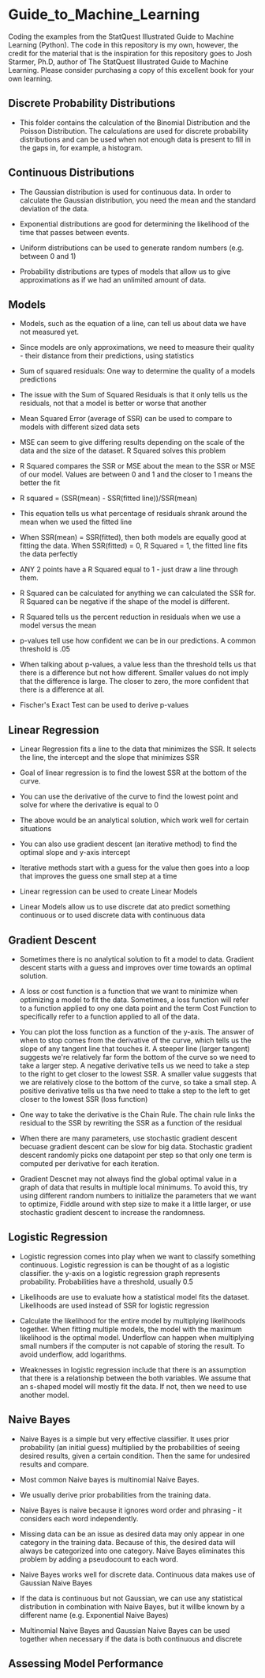 # Guide_to_Machine_Learning

Coding the examples from the StatQuest Illustrated Guide to Machine Learning (Python). The code in this repository is my own, however, the credit for the material that is the inspiration for this repository goes to Josh Starmer, Ph.D, author of The StatQuest Illustrated Guide to Machine Learning. Please consider purchasing a copy of this excellent book for your own learning.

## Discrete Probability Distributions

- This folder contains the calculation of the Binomial Distribution and the Poisson Distribution. The calculations are used for discrete probability distributions and can be used when not enough data is present to fill in the gaps in, for example, a histogram.

## Continuous Distributions

- The Gaussian distribution is used for continuous data. In order to calculate the Gaussian distribution, you need the mean and the standard deviation of the data.

- Exponential distributions are good for determining the likelihood of the time that passes between events.

- Uniform distributions can be used to generate random numbers (e.g. between 0 and 1)

- Probability distributions are types of models that allow us to give approximations as if we had an unlimited amount of data.

## Models

- Models, such as the equation of a line, can tell us about data we have not measured yet.

- Since models are only approximations, we need to measure their quality - their distance from their predictions, using statistics

- Sum of squared residuals: One way to determine the quality of a models predictions

- The issue with the Sum of Squared Residuals is that it only tells us the residuals, not that a model is better or worse that another

- Mean Squared Error (average of SSR) can be used to compare to models with different sized data sets

- MSE can seem to give differing results depending on the scale of the data and the size of the dataset. R Squared solves this problem

- R Squared compares the SSR or MSE about the mean to the SSR or MSE of our model. Values are between 0 and 1 and the closer to 1 means the better the fit

- R squared = (SSR(mean) - SSR(fitted line))/SSR(mean)

- This equation tells us what percentage of residuals shrank around the mean when we used the fitted line

- When SSR(mean) = SSR(fitted), then both models are equally good at fitting the data. When SSR(fitted) = 0, R Squared = 1, the fitted line fits the data perfectly

- ANY 2 points have a R Squared equal to 1 - just draw a line through them.

- R Squared can be calculated for anything we can calculated the SSR for. R Squared can be negative if the shape of the model is different.

- R Squared tells us the percent reduction in residuals when we use a model versus the mean

- p-values tell use how confident we can be in our predictions. A common threshold is .05

- When talking about p-values, a value less than the threshold tells us that there is a difference but not how different. Smaller values do not imply that the difference is large. The closer to zero, the more confident that there is a difference at all.

- Fischer's Exact Test can be used to derive p-values

## Linear Regression

- Linear Regression fits a line to the data that minimizes the SSR. It selects the line, the intercept and the slope that minimizes SSR

- Goal of linear regression is to find the lowest SSR at the bottom of the curve. 

- You can use the derivative of the curve to find the lowest point and solve for where the derivative is equal to 0

- The above would be an analytical solution, which work well for certain situations

- You can also use gradient descent (an iterative method) to find the optimal slope and y-axis intercept

- Iterative methods start with a guess for the value then goes into a loop that improves the guess one small step at a time

- Linear regression can be used to create Linear Models

- Linear Models allow us to use discrete dat ato predict something continuous or to used discrete data with continuous data

## Gradient Descent

- Sometimes there is no analytical solution to fit a model to data. Gradient descent starts with a guess and improves over time towards an optimal solution.

- A loss or cost function is a function that we want to minimize when optimizing a model to fit the data. Sometimes, a loss function will refer to a function applied to ony one data point and the term Cost Function to specifically refer to a function applied to all of the data. 

- You can plot the loss function as a function of the y-axis. The answer of when to stop comes from the derivative of the curve, which tells us the slope of any tangent line that touches it. A steeper line (larger tangent) suggests we're relatively far form the bottom of the curve so we need to take a larger step. A negative derivative tells us we need to take a step to the right to get closer to the lowest SSR. A smaller value suggests that we are relatively close to the bottom of the curve, so take a small step. A positive derivative tells us tha twe need to ttake a step to the left to get closer to the lowest SSR (loss function)

- One way to take the derivative is the Chain Rule. The chain rule links the residual to the SSR by rewriting the SSR as a function of the residual

- When there are many parameters, use stochastic gradient descent becuase gradient descent can be slow for big data. Stochastic gradient descent randomly picks one datapoint per step so that only one term is computed per derivative for each iteration.

- Gradient Descnet may not always find the global optimal value in a graph of data that results in multiple local minimums. To avoid this, try using different random numbers to initialize the parameters that we want to optimize, Fiddle around with step size to make it a little larger, or use stochastic gradient descent to increase the randomness.

## Logistic Regression

- Logistic regression comes into play when we want to classify something continuous. Logistic regression is can be thought of as a logistic classifier. the y-axis on a logistic regression graph represents probability. Probabilities have a threshold, usually 0.5

- Likelihoods are use to evaluate how a statistical model fits the dataset. Likelihoods are used instead of SSR for logistic regression

- Calculate the likelihood for the entire model by multiplying likelihoods together. When fitting multiple models, the model with the maximum likelihood is the optimal model. Underflow can happen when multiplying small numbers if the computer is not capable of storing the result. To avoid underflow, add logarithms.

- Weaknesses in logistic regression include that there is an assumption that there is a relationship between the both variables. We assume that an s-shaped model will mostly fit the data. If not, then we need to use another model.

## Naive Bayes

- Naive Bayes is a simple but very effective classifier. It uses prior probability (an initial guess) multiplied by the probabilities of seeing desired results, given a certain condition. Then the same for undesired results and compare.

- Most common Naive bayes is multinomial Naive Bayes.

- We usually derive prior probabilities from the training data. 

- Naive Bayes is naive because it ignores word order and phrasing - it considers each word independently.

- Missing data can be an issue as desired data may only appear in one category in the training data. Because of this, the desired data will always be categorized into one category. Naive Bayes eliminates this problem by adding a pseudocount to each word.

- Naive Bayes works well for discrete data. Continuous data makes use of Gaussian Naive Bayes

- If the data is continuous but not Gaussian, we can use any statistical distribution in combination with Naive Bayes, but it willbe known by a different name (e.g. Exponential Naive Bayes)

- Multinomial Naive Bayes and Gaussian Naive Bayes can be used together when necessary if the data is both continuous and discrete

## Assessing Model Performance